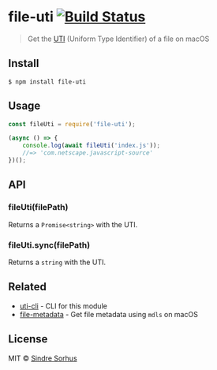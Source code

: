 # file-uti [![Build Status](https://travis-ci.org/sindresorhus/file-uti.svg?branch=master)](https://travis-ci.org/sindresorhus/file-uti)

> Get the [UTI](https://en.wikipedia.org/wiki/Uniform_Type_Identifier) (Uniform Type Identifier) of a file on macOS


## Install

```
$ npm install file-uti
```


## Usage

```js
const fileUti = require('file-uti');

(async () => {
	console.log(await fileUti('index.js'));
	//=> 'com.netscape.javascript-source'
})();
```


## API

### fileUti(filePath)

Returns a `Promise<string>` with the UTI.

### fileUti.sync(filePath)

Returns a `string` with the UTI.


## Related

- [uti-cli](https://github.com/sindresorhus/uti-cli) - CLI for this module
- [file-metadata](https://github.com/sindresorhus/file-metadata) - Get file metadata using `mdls` on macOS


## License

MIT © [Sindre Sorhus](https://sindresorhus.com)

